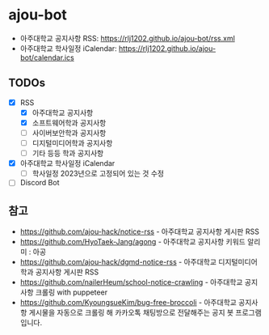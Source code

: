 # ajou-bot

- 아주대학교 공지사항 RSS: https://rlj1202.github.io/ajou-bot/rss.xml
- 아주대학교 학사일정 iCalendar: https://rlj1202.github.io/ajou-bot/calendar.ics

## TODOs

- [x] RSS
  - [x] 아주대학교 공지사항
  - [x] 소프트웨어학과 공지사항
  - [ ] 사이버보안학과 공지사항
  - [ ] 디지털미디어학과 공지사항
  - [ ] 기타 등등 학과 공지사항
- [x] 아주대학교 학사일정 iCalendar
  - [ ] 학사일정 2023년으로 고정되어 있는 것 수정
- [ ] Discord Bot

## 참고

- https://github.com/ajou-hack/notice-rss - 아주대학교 공지사항 게시판 RSS
- https://github.com/HyoTaek-Jang/agong - 아주대학교 공지사항 키워드 알리미 : 아공
- https://github.com/ajou-hack/dgmd-notice-rss - 아주대학교 디지털미디어학과 공지사항 게시판 RSS
- https://github.com/nailerHeum/school-notice-crawling - 아주대학교 공지사항 크롤링 with puppeteer
- https://github.com/KyoungsueKim/bug-free-broccoli - 아주대학교 공지사항 게시물을 자동으로 크롤링 해 카카오톡 채팅방으로 전달해주는 공지 봇 프로그램입니다.
